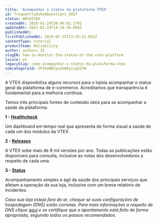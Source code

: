 ```yaml
---
title: 'Acompanhar o status da plataforma VTEX'
id: frequentlyAskedQuestions_5057
status: ARCHIVED
createdAt: 2019-01-24T20:46:02.179Z
updatedAt: 2021-02-24T14:34:39.694Z
publishedAt: 
firstPublishedAt: 2019-01-25T13:39:22.052Z
contentType: tutorial
productTeam: Reliability
author: authors_35
slugEN: how-to-monitor-the-status-of-the-vtex-platform
locale: pt
legacySlug: como-acompanhar-o-status-da-plataforma-vtex
subcategoryId: 5PYkoNDZyo2G80yiiqG2YW
---
```


A VTEX disponibiliza alguns recursos para o lojista acompanhar o status geral da plataforma de e-commerce. Acreditamos que transparência é fundamental para a melhoria contínua.

Temos três principais fontes de conteúdo úteis para se acompanhar a saúde da plataforma:

**1 - [Healthcheck](http://healthcheck.vtex.com/)**

Um dashboard em tempo real que apresenta de forma visual a saúde de cada um dos módulos da VTEX.

**2 - [Releases](http://releases.vtex.com/#/releases/)**

A VTEX sobe mais de 8 mil versões por ano. Todas as publicações estão disponíveis para consulta, inclusive as notas dos desenvolvedores a respeito de cada uma.

**3 - [Status](http://status.vtex.com/)**

Acompanhamento simples e ágil da saúde dos principais serviços que afetam a operação da sua loja, inclusive com um breve relatório de incidentes.

_Caso sua loja esteja fora do ar, cheque se suas configurações de hospedagem (DNS) estão corretas. Para mais informações a respeito de DNS clique [aqui](/pt/configurando-o-apontamento-de-dns-para-a-vtex/) e se certifique que o apontamento está feito de forma apropriada, seguindo todos os passos recomendados._
